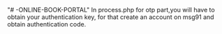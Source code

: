 "# -ONLINE-BOOK-PORTAL" 
In process.php for otp part,you will have to obtain your authentication key, for that create an account on msg91 and obtain authentication code.
